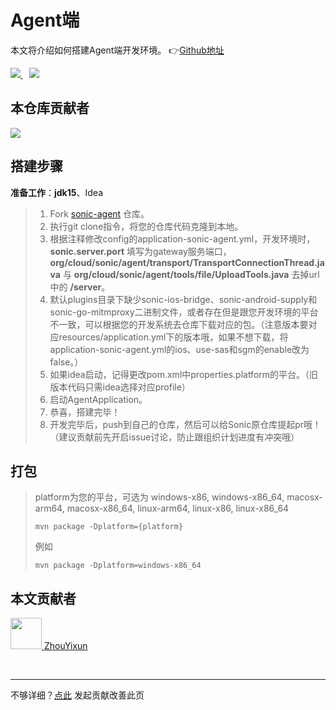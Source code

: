 # Agent端

本文将介绍如何搭建Agent端开发环境。 👉[Github地址](https://github.com/SonicCloudOrg/sonic-agent)

<a href="#">  
<img src="https://img.shields.io/github/stars/SonicCloudOrg/sonic-agent?style=social">
<img style="margin-left: 10px" src="https://img.shields.io/github/forks/SonicCloudOrg/sonic-agent?style=social">
</a>

## 本仓库贡献者

<a href="https://github.com/SonicCloudOrg/sonic-agent/graphs/contributors">
  <img src="https://contrib.rocks/image?repo=SonicCloudOrg/sonic-agent" />
</a>

## 搭建步骤

**准备工作**：**jdk15**、Idea

> 1. Fork [sonic-agent](https://github.com/SonicCloudOrg/sonic-agent) 仓库。
> 2. 执行git clone指令，将您的仓库代码克隆到本地。
> 3. 根据注释修改config的application-sonic-agent.yml，开发环境时，**sonic.server.port** 填写为gateway服务端口，**org/cloud/sonic/agent/transport/TransportConnectionThread.java** 与 **org/cloud/sonic/agent/tools/file/UploadTools.java** 去掉url中的 **/server**。
> 4. 默认plugins目录下缺少sonic-ios-bridge、sonic-android-supply和sonic-go-mitmproxy二进制文件，或者存在但是跟您开发环境的平台不一致，可以根据您的开发系统去仓库下载对应的包。（注意版本要对应resources/application.yml下的版本哦，如果不想下载，将application-sonic-agent.yml的ios、use-sas和sgm的enable改为false。）
> 5. 如果idea启动，记得更改pom.xml中properties.platform的平台。（旧版本代码只需idea选择对应profile）
> 5. 启动AgentApplication。
> 6. 恭喜，搭建完毕！
> 7. 开发完毕后，push到自己的仓库，然后可以给Sonic原仓库提起pr哦！（建议贡献前先开启issue讨论，防止跟组织计划进度有冲突哦）

## 打包

> platform为您的平台，可选为 windows-x86, windows-x86_64, macosx-arm64, macosx-x86_64, linux-arm64, linux-x86, linux-x86_64
> ```
> mvn package -Dplatform={platform}
> ```
> 例如
> ```
> mvn package -Dplatform=windows-x86_64
> ```

## 本文贡献者
<div class="cont">
<a href="https://gitee.com/ZhouYixun" target="_blank">
<img src="https://portrait.gitee.com/uploads/avatars/user/2698/8096045_ZhouYixun_1645499109.png!avatar100" width="50"/>
<span>ZhouYixun</span>
</a>
</div>

&nbsp;
&nbsp;
***
不够详细？[点此](https://github.com/SonicCloudOrg/sonic-offical-website/edit/main/src/markdown/contribute/con-agent.md) 发起贡献改善此页
